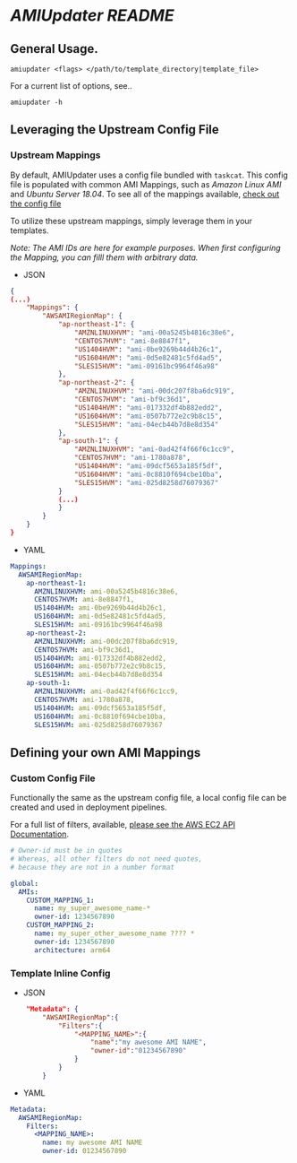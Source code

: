 

# *AMIUpdater README*



## General Usage.

`amiupdater <flags> </path/to/template_directory|template_file>`

For a current list of options, see..

`amiupdater -h`

## Leveraging the Upstream Config File

### Upstream Mappings

By default, AMIUpdater uses a config file bundled with `taskcat`. This config file is populated with common AMI Mappings, such as *Amazon Linux AMI* and *Ubuntu Server 18.04*. To see all of the mappings available, [check out the config file](https://github.com/aws-quickstart/taskcat/blob/master/taskcat/cfg/amiupdater.cfg.yml)

To utilize these upstream mappings, simply leverage them in your templates.

_Note: The AMI IDs are here for example purposes. When first configuring the Mapping, you can filll them with arbitrary data._

- JSON

```json
{
(...)
    "Mappings": {
        "AWSAMIRegionMap": {
            "ap-northeast-1": {
                "AMZNLINUXHVM": "ami-00a5245b4816c38e6",
                "CENTOS7HVM": "ami-8e8847f1",
                "US1404HVM": "ami-0be9269b44d4b26c1",
                "US1604HVM": "ami-0d5e82481c5fd4ad5",
                "SLES15HVM": "ami-09161bc9964f46a98"
            },
            "ap-northeast-2": {
                "AMZNLINUXHVM": "ami-00dc207f8ba6dc919",
                "CENTOS7HVM": "ami-bf9c36d1",
                "US1404HVM": "ami-017332df4b882edd2",
                "US1604HVM": "ami-0507b772e2c9b8c15",
                "SLES15HVM": "ami-04ecb44b7d8e8d354"
            },
            "ap-south-1": {
                "AMZNLINUXHVM": "ami-0ad42f4f66f6c1cc9",
                "CENTOS7HVM": "ami-1780a878",
                "US1404HVM": "ami-09dcf5653a185f5df",
                "US1604HVM": "ami-0c8810f694cbe10ba",
                "SLES15HVM": "ami-025d8258d76079367"
            }
            (...)
            }
        }
    }
}
```

- YAML
```yaml
Mappings:
  AWSAMIRegionMap:
    ap-northeast-1:
      AMZNLINUXHVM: ami-00a5245b4816c38e6,
      CENTOS7HVM: ami-8e8847f1,
      US1404HVM: ami-0be9269b44d4b26c1,
      US1604HVM: ami-0d5e82481c5fd4ad5,
      SLES15HVM: ami-09161bc9964f46a98
    ap-northeast-2:
      AMZNLINUXHVM: ami-00dc207f8ba6dc919,
      CENTOS7HVM: ami-bf9c36d1,
      US1404HVM: ami-017332df4b882edd2,
      US1604HVM: ami-0507b772e2c9b8c15,
      SLES15HVM: ami-04ecb44b7d8e8d354
    ap-south-1:
      AMZNLINUXHVM: ami-0ad42f4f66f6c1cc9,
      CENTOS7HVM: ami-1780a878,
      US1404HVM: ami-09dcf5653a185f5df,
      US1604HVM: ami-0c8810f694cbe10ba,
      SLES15HVM: ami-025d8258d76079367
```
## Defining your own AMI Mappings

### Custom Config File
Functionally the same as the upstream config file, a local config file can be created and used in deployment pipelines.

For a full list of filters, available, [please see the AWS EC2 API Documentation](https://docs.aws.amazon.com/AWSEC2/latest/APIReference/API_DescribeImages.html).

```yaml
# Owner-id must be in quotes
# Whereas, all other filters do not need quotes,
# because they are not in a number format

global:
  AMIs:
    CUSTOM_MAPPING_1:
      name: my_super_awesome_name-*
      owner-id: 1234567890
    CUSTOM_MAPPING_2:
      name: my_super_other_awesome_name ???? *
      owner-id: 1234567890
      architecture: arm64
```

### Template Inline Config
- JSON
```json
    "Metadata": {
        "AWSAMIRegionMap":{
            "Filters":{
                "<MAPPING_NAME>":{
                    "name":"my awesome AMI NAME",
                    "owner-id":"01234567890"
                }
            }
        }
```
- YAML
```yaml
Metadata:
  AWSAMIRegionMap:
    Filters:
      <MAPPING_NAME>:
        name: my awesome AMI NAME
        owner-id: 01234567890
```
